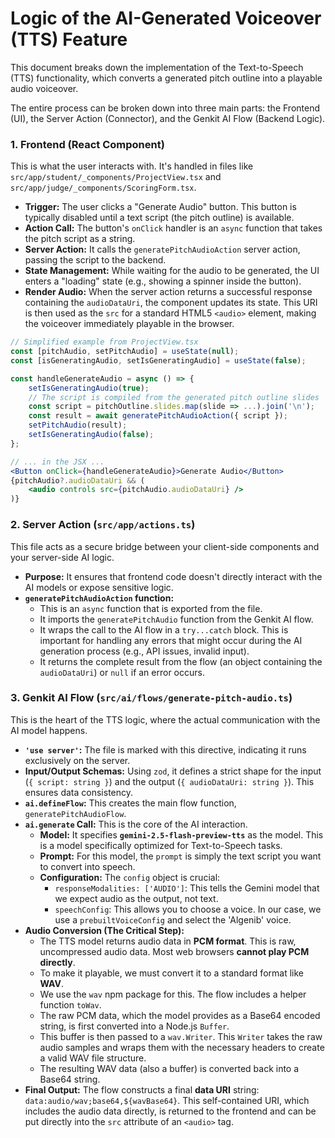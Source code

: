 # Logic of the AI-Generated Voiceover (TTS) Feature

This document breaks down the implementation of the Text-to-Speech (TTS) functionality, which converts a generated pitch outline into a playable audio voiceover.

The entire process can be broken down into three main parts: the Frontend (UI), the Server Action (Connector), and the Genkit AI Flow (Backend Logic).

### 1. Frontend (React Component)

This is what the user interacts with. It's handled in files like `src/app/student/_components/ProjectView.tsx` and `src/app/judge/_components/ScoringForm.tsx`.

*   **Trigger:** The user clicks a "Generate Audio" button. This button is typically disabled until a text script (the pitch outline) is available.
*   **Action Call:** The button's `onClick` handler is an `async` function that takes the pitch script as a string.
*   **Server Action:** It calls the `generatePitchAudioAction` server action, passing the script to the backend.
*   **State Management:** While waiting for the audio to be generated, the UI enters a "loading" state (e.g., showing a spinner inside the button).
*   **Render Audio:** When the server action returns a successful response containing the `audioDataUri`, the component updates its state. This URI is then used as the `src` for a standard HTML5 `<audio>` element, making the voiceover immediately playable in the browser.

```jsx
// Simplified example from ProjectView.tsx
const [pitchAudio, setPitchAudio] = useState(null);
const [isGeneratingAudio, setIsGeneratingAudio] = useState(false);

const handleGenerateAudio = async () => {
    setIsGeneratingAudio(true);
    // The script is compiled from the generated pitch outline slides
    const script = pitchOutline.slides.map(slide => ...).join('\n');
    const result = await generatePitchAudioAction({ script });
    setPitchAudio(result);
    setIsGeneratingAudio(false);
};

// ... in the JSX ...
<Button onClick={handleGenerateAudio}>Generate Audio</Button>
{pitchAudio?.audioDataUri && (
    <audio controls src={pitchAudio.audioDataUri} />
)}
```

### 2. Server Action (`src/app/actions.ts`)

This file acts as a secure bridge between your client-side components and your server-side AI logic.

*   **Purpose:** It ensures that frontend code doesn't directly interact with the AI models or expose sensitive logic.
*   **`generatePitchAudioAction` function:**
    *   This is an `async` function that is exported from the file.
    *   It imports the `generatePitchAudio` function from the Genkit AI flow.
    *   It wraps the call to the AI flow in a `try...catch` block. This is important for handling any errors that might occur during the AI generation process (e.g., API issues, invalid input).
    *   It returns the complete result from the flow (an object containing the `audioDataUri`) or `null` if an error occurs.

### 3. Genkit AI Flow (`src/ai/flows/generate-pitch-audio.ts`)

This is the heart of the TTS logic, where the actual communication with the AI model happens.

*   **`'use server'`:** The file is marked with this directive, indicating it runs exclusively on the server.
*   **Input/Output Schemas:** Using `zod`, it defines a strict shape for the input (`{ script: string }`) and the output (`{ audioDataUri: string }`). This ensures data consistency.
*   **`ai.defineFlow`:** This creates the main flow function, `generatePitchAudioFlow`.
*   **`ai.generate` Call:** This is the core of the AI interaction.
    *   **Model:** It specifies **`gemini-2.5-flash-preview-tts`** as the model. This is a model specifically optimized for Text-to-Speech tasks.
    *   **Prompt:** For this model, the `prompt` is simply the text script you want to convert into speech.
    *   **Configuration:** The `config` object is crucial:
        *   `responseModalities: ['AUDIO']`: This tells the Gemini model that we expect audio as the output, not text.
        *   `speechConfig`: This allows you to choose a voice. In our case, we use a `prebuiltVoiceConfig` and select the 'Algenib' voice.
*   **Audio Conversion (The Critical Step):**
    *   The TTS model returns audio data in **PCM format**. This is raw, uncompressed audio data. Most web browsers **cannot play PCM directly**.
    *   To make it playable, we must convert it to a standard format like **WAV**.
    *   We use the `wav` npm package for this. The flow includes a helper function `toWav`.
    *   The raw PCM data, which the model provides as a Base64 encoded string, is first converted into a Node.js `Buffer`.
    *   This buffer is then passed to a `wav.Writer`. This `Writer` takes the raw audio samples and wraps them with the necessary headers to create a valid WAV file structure.
    *   The resulting WAV data (also a buffer) is converted back into a Base64 string.
*   **Final Output:** The flow constructs a final **data URI** string: `data:audio/wav;base64,${wavBase64}`. This self-contained URI, which includes the audio data directly, is returned to the frontend and can be put directly into the `src` attribute of an `<audio>` tag.
